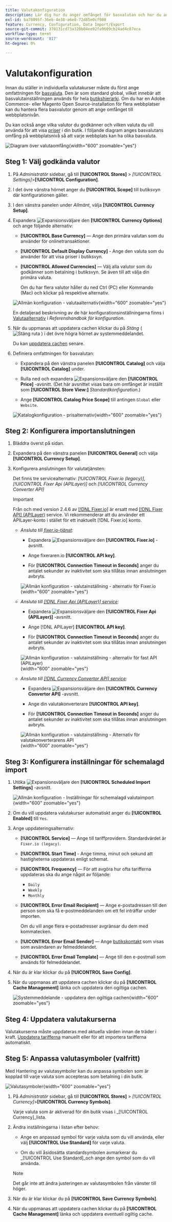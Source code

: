 ```yaml
---
title: Valutakonfiguration
description: Lär dig hur du anger omfånget för basvalutan och hur du anger vilka valutor du godkänner och vilken valuta du vill använda för prisvisning.
exl-id: ba78095f-36eb-4e38-a6e8-72d85e0cf980
feature: Currency, Configuration, Data Import/Export
source-git-commit: 370131cd73a320b04ee92fa9609cb24ad4c07eca
workflow-type: tm+mt
source-wordcount: '817'
ht-degree: 0%

---
```


# Valutakonfiguration

Innan du ställer in individuella valutakurser måste du först ange omfattningen för [basvaluta](../configuration-reference/general/currency-setup.md). Den är som standard global, vilket innebär att basvalutainställningen används för hela [butikshierarki](../getting-started/websites-stores-views.md). Om du har en Adobe Commerce- eller Magento Open Source-installation för flera webbplatser kan du hantera flera basvalutor genom att ange omfånget till webbplatsnivån.

Du kan också ange vilka valutor du godkänner och vilken valuta du vill använda för att visa [priser](../catalog/catalog-price-scope.md) i din butik. I följande diagram anges basvalutans omfång på webbplatsnivå så att varje webbplats kan ha olika basvaluta.

![Diagram över valutaomfång](./assets/scope-currency-config.svg){width="600" zoomable="yes"}

## Steg 1: Välj godkända valutor

1. På _Administratör_ sidebar, gå till **[!UICONTROL Stores]** > _[!UICONTROL Settings]_>**[!UICONTROL Configuration]**.

1. I det övre vänstra hörnet anger du **[!UICONTROL Scope]** till butiksvyn där konfigurationen gäller.

1. I den vänstra panelen under _Allmänt_, välja **[!UICONTROL Currency Setup]**.

1. Expandera ![Expansionsväljare](../assets/icon-display-expand.png) den **[!UICONTROL Currency Options]** och ange följande alternativ:

   - **[!UICONTROL Base Currency]** — Ange den primära valutan som du använder för onlinetransaktioner.

   - **[!UICONTROL Default Display Currency]** - Ange den valuta som du använder för att visa priser i butiksvyn.

   - **[!UICONTROL Allowed Currencies]** — Välj alla valutor som du godkänner som betalning i butiksvyn. Se även till att välja din primära valuta.

     Om du har flera valutor håller du ned Ctrl (PC) eller Kommando (Mac) och klickar på respektive alternativ.

   ![Allmän konfiguration - valutaalternativ](../configuration-reference/general/assets/currency-setup-currency-options.png){width="600" zoomable="yes"}

   En detaljerad beskrivning av de här konfigurationsinställningarna finns i [Valutaalternativ](../configuration-reference/general/currency-setup.md) i _Referenshandbok för konfiguration_.

1. När du uppmanas att uppdatera cachen klickar du på _Stäng_ ( ![Stäng ruta](../assets/icon-close-x.png) ) i det övre högra hörnet av systemmeddelandet.

   Du kan [uppdatera cachen](../systems/cache-management.md) senare.

1. Definiera omfattningen för basvalutan:

   - Expandera på den vänstra panelen **[!UICONTROL Catalog]** och välja **[!UICONTROL Catalog]** under.

   - Rulla ned och expandera ![Expansionsväljare](../assets/icon-display-expand.png) den **[!UICONTROL Price]** -avsnitt. (Det här avsnittet visas bara om omfånget är inställt som **[!UICONTROL Store View:]** _Standardkonfiguration_.)

   - Ange **[!UICONTROL Catalog Price Scope]** till antingen `Global` eller `Website`.

   ![Katalogkonfiguration - prisalternativ](../configuration-reference/catalog/assets/catalog-price.png){width="600" zoomable="yes"}

## Steg 2: Konfigurera importanslutningen

1. Bläddra överst på sidan.

1. Expandera på den vänstra panelen **[!UICONTROL General]** och välja **[!UICONTROL Currency Setup]**.

1. Konfigurera anslutningen för valutatjänsten:

   Det finns tre servicealternativ: _[!UICONTROL Fixer.io (legacy)]_,_[!UICONTROL Fixer Api (APILayer)]_ och _[!UICONTROL Currency Converter API]_

   >[!IMPORTANT]
   >
   >Från och med version 2.4.6 av [[!DNL Fixer.io]](https://fixer.io/) är ersatt med [[!DNL Fixer API] (APILayer)](https://apilayer.com/marketplace/fixer-api) service. Vi rekommenderar att du använder ett APILayer-konto i stället för ett inaktuellt [!DNL Fixer.io] konto.

   - _Ansluta till [fixer.io-tjänst](https://fixer.io/):_

      - Expandera ![Expansionsväljare](../assets/icon-display-expand.png) den **[!UICONTROL Fixer.io]** -avsnitt.

      - Ange fixeraren.io **[!UICONTROL API key]**.

      - För **[!UICONTROL Connection Timeout in Seconds]** anger du antalet sekunder av inaktivitet som ska tillåtas innan anslutningen avbryts.

     ![Allmän konfiguration - valutainställning - alternativ för Fixer.io](../configuration-reference/general/assets/currency-setup-fixer.png){width="600" zoomable="yes"}

   - _Ansluta till [[!DNL Fixer Api (APILayer)] service](https://apilayer.com/):_

      - Expandera ![Expansionsväljare](../assets/icon-display-expand.png) den **[!UICONTROL Fixer Api (APILayer)]** -avsnitt.

      - Ange [!DNL APILayer] **[!UICONTROL API key]**.

      - För **[!UICONTROL Connection Timeout in Seconds]** anger du antalet sekunder av inaktivitet som ska tillåtas innan anslutningen avbryts.

     ![Allmän konfiguration - valutainställning - alternativ för fast API (APILayer)](../configuration-reference/general/assets/currency-setup-fixer-api.png){width="600" zoomable="yes"}

   - _Ansluta till [[!DNL Currency Convertor API] service](https://free.currencyconverterapi.com/):_

      - Expandera ![Expansionsväljare](../assets/icon-display-expand.png) den **[!UICONTROL Currency Convertor API]** -avsnitt.

      - Ange din valutakonverterare **[!UICONTROL API key]**.

      - För **[!UICONTROL Connection Timeout in Seconds]** anger du antalet sekunder av inaktivitet som ska tillåtas innan anslutningen avbryts.

     ![Allmän konfiguration - valutainställning - Alternativ för valutakonverterarens API](../configuration-reference/general/assets/currency-setup-converter.png){width="600" zoomable="yes"}

## Steg 3: Konfigurera inställningar för schemalagd import

1. Utöka ![Expansionsväljare](../assets/icon-display-expand.png) den **[!UICONTROL Scheduled Import Settings]** -avsnitt.

   ![Allmän konfiguration - Inställningar för schemalagd valutaimport](../configuration-reference/general/assets/currency-setup-scheduled-import-settings.png){width="600" zoomable="yes"}

1. Om du vill uppdatera valutakurser automatiskt anger du **[!UICONTROL Enabled]** till `Yes`.

1. Ange uppdateringsalternativ:

   - **[!UICONTROL Service]** — Ange till tariffprovidern. Standardvärdet är `Fixer.io (legacy)`.

   - **[!UICONTROL Start Time]** - Ange timma, minut och sekund att hastigheterna uppdateras enligt schemat.

   - **[!UICONTROL Frequency]** — För att avgöra hur ofta tarifferna uppdateras ska du ange något av följande:

      - `Daily`
      - `Weekly`
      - `Monthly`

   - **[!UICONTROL Error Email Recipient]** — Ange e-postadressen till den person som ska få e-postmeddelanden om ett fel inträffar under importen.

     Om du vill ange flera e-postadresser avgränsar du dem med kommatecken.

   - **[!UICONTROL Error Email Sender]** — Ange [butikskontakt](../getting-started/store-details.md#store-email-addresses) som visas som avsändaren av felmeddelandet.

   - **[!UICONTROL Error Email Template]** — Ange till den e-postmall som används för felmeddelandet.

1. När du är klar klickar du på **[!UICONTROL Save Config]**.

1. När du uppmanas att uppdatera cachen klickar du på **[!UICONTROL Cache Management]** länka och uppdatera den ogiltiga cachen.

   ![Systemmeddelande - uppdatera den ogiltiga cachen](./assets/msg-cache-management.png){width="600" zoomable="yes"}

## Steg 4: Uppdatera valutakurserna

Valutakurserna måste uppdateras med aktuella värden innan de träder i kraft. [Uppdatera tarifferna](currency-update.md) manuellt eller för att importera tarifferna automatiskt.

## Steg 5: Anpassa valutasymboler (valfritt)

Med Hantering av valutasymboler kan du anpassa symbolen som är kopplad till varje valuta som accepteras som betalning i din butik.

![Valutasymboler](./assets/stores-currency-symbols.png){width="600" zoomable="yes"}

1. På _Administratör_ sidebar, gå till **[!UICONTROL Stores]** > _[!UICONTROL Currency]_>**[!UICONTROL Currency Symbols]**.

   Varje valuta som är aktiverad för din butik visas i _[!UICONTROL Currency]_lista.

1. Ändra inställningarna i listan efter behov:

   - Ange en anpassad symbol för varje valuta som du vill använda, eller välj **[!UICONTROL Use Standard]** för varje valuta.

   - Om du vill åsidosätta standardsymbolen avmarkerar du _[!UICONTROL Use Standard]_och ange den symbol som du vill använda.

   >[!NOTE]
   >
   >Det går inte att ändra justeringen av valutasymbolen från vänster till höger.

1. När du är klar klickar du på **[!UICONTROL Save Currency Symbols]**.

1. När du uppmanas att uppdatera cachen klickar du på **[!UICONTROL Cache Management]** länka och uppdatera eventuell ogiltig cache.
